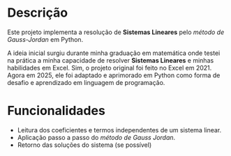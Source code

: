 # Descrição

Este projeto implementa a resolução de **Sistemas Lineares** pelo *método de Gauss-Jordan* em Python. 

A ideia inicial surgiu durante minha graduação em matemática onde testei na prática a minha capacidade de resolver **Sistemas Lineares** e minhas habilidades em Excel.
Sim, o projeto original foi feito no Excel em 2021. Agora em 2025, ele foi adaptado e aprimorado em Python como forma de desafio e aprendizado em linguagem de programação.

# Funcionalidades

* Leitura dos coeficientes e termos independentes de um sistema linear.
* Aplicação passo a passo do *método de Gauss Jordan*.
* Retorno das soluções do sistema (se possível)
